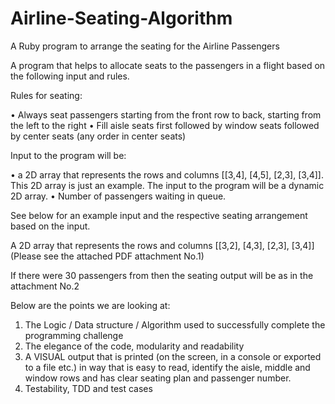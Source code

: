 # Airline-Seating-Algorithm
A Ruby program to arrange the seating for the Airline Passengers

A program that helps to allocate seats to the passengers in a flight based on the following input and rules.

Rules for seating:

• Always seat passengers starting from the front row to back, starting from the left to the right
• Fill aisle seats first followed by window seats followed by center seats (any order in center seats)

Input to the program will be:

• a 2D array that represents the rows and columns [[3,4], [4,5], [2,3], [3,4]]. This 2D array is just an example. The input to the program will be a dynamic 2D array.
• Number of passengers waiting in queue.


See below for an example input and the respective seating arrangement based on the input.

A 2D array that represents the rows and columns [[3,2], [4,3], [2,3], [3,4]] (Please see the attached PDF attachment No.1)

If there were 30 passengers from then the seating output will be as in the attachment No.2

Below are the points we are looking at:

1. The Logic / Data structure / Algorithm used to successfully complete the programming challenge
2. The elegance of the code, modularity and readability
3. A VISUAL output that is printed (on the screen, in a console or exported to a file etc.) in way that is easy to read, identify the aisle, middle and window rows and has clear seating plan and passenger number.
4. Testability, TDD and test cases
